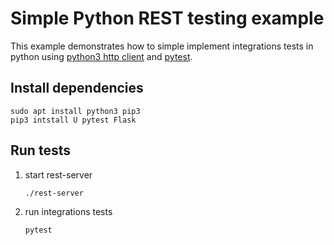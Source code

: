 # Simple Python REST testing  example
This example demonstrates how to simple implement integrations tests in python using 
[python3 http client](https://docs.python.org/3/library/http.client.html) and [pytest](https://docs.pytest.org/en/stable/). 

## Install dependencies
```
sudo apt install python3 pip3
pip3 intstall U pytest Flask
```

## Run tests
1. start rest-server
   ```
   ./rest-server
   ```
2. run integrations tests
   ```
   pytest
   ```
